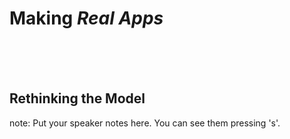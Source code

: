 # Making <em>Real Apps</em>
<br><br><br>
<h2 class="fragment">Rethinking the Model</h2>



note:
    Put your speaker notes here.
    You can see them pressing 's'.
